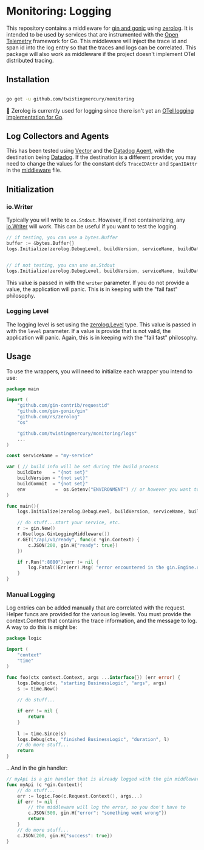 #  Monitoring: Logging

This repository contains a middleware for [gin and gonic](https://github.com/gin-gonic/gin) using [zerolog](https://pkg.go.dev/github.com/rs/zerolog).
It is intended to be used by services that are instrumented with the [Open Telemetry]("go.opentelemetry.io/otel/trace") framework for Go.
This middleware will inject the trace id and span id into the log entry so that the traces and logs can be correlated. 
This package will also work as middleware if the project doesn't implement OTel distributed tracing.

## Installation

```bash

go get -u github.com/twistingmercury/monitoring

```

:eyes: Zerolog is currently used for logging since there isn't yet an [OTel logging implementation for Go](https://opentelemetry.io/docs/instrumentation/go/#status-and-releases).


## Log Collectors and Agents

This has been tested using [Vector](https://vector.dev/) and the [Datadog Agent](https://docs.datadoghq.com/agent/), with the destination being [Datadog](https://www.datadoghq.com/).
If the destination is a different provider, you may need to change the values for the constant defs `TraceIDAttr` and `SpanIDAttr` in the [middleware](./logger.go) file.

## Initialization

### io.Writer
Typically you will write to `os.Stdout`. However, if not containerizing, any [io.Writer](https://pkg.go.dev/io#Writer) will work. This can be useful if you want to test the logging.

```go
// if testing, you can use a bytes.Buffer
buffer := &bytes.Buffer{}
logs.Initialize(zerolog.DebugLevel, buildVersion, serviceName, buildDate, buildCommit, env, buffer)


// if not testing, you can use os.Stdout
logs.Initialize(zerolog.DebugLevel, buildVersion, serviceName, buildDate, buildCommit, env, os.Stdout)
```

This value is passed in with the `writer` parameter. If you do not provide a value, the application will panic. This is in keeping with the "fail fast" philosophy.

### Logging Level

The logging level is set using the [zerolog.Level](https://github.com/rs/zerolog/blob/master/log.go#L129) type. This value is passed in with the `level` parameter. If a value is provide 
that is not valid, the application will panic. Again, this is in keeping with the "fail fast" philosophy.

## Usage

To use the wrappers, you will need to initialize each wrapper you intend to use:

```go
package main

import (
    "github.com/gin-contrib/requestid"
    "github.com/gin-gonic/gin"
	"github.com/rs/zerolog"
    "os"

	"github.com/twistingmercury/monitoring/logs"
    ...
)

const serviceName = "my-service"

var ( // build info will be set during the build process
    buildDate    = "{not set}"
    buildVersion = "{not set}"
    buildCommit  = "{not set}"
	env           =  os.Getenv("ENVIRONMENT") // or however you want to set this
)

func main(){
	logs.Initialize(zerolog.DebugLevel, buildVersion, serviceName, buildDate, buildCommit, env, os.Stdout)

	// do stuff...start your service, etc.
	r := gin.New()
	r.Use(logs.GinLoggingMiddleware())
	r.GET("/api/v1/ready", func(c *gin.Context) {
		c.JSON(200, gin.H{"ready": true})
	})

	if r.Run(":8080");err != nil {
		log.Fatal()Err(err).Msg( "error encountered in the gin.Engine.run func")
	}
}
```

### Manual Logging

Log entries can be added manually that are correlated with the request. Helper funcs are provided for the various log levels. You must provide the context.Context that contains the trace information, and the message to log. A way to do this is might be:

```go
package logic

import (
	"context"
	"time"
)

func foo(ctx context.Context, args ...interface{}) (err error) {
	logs.Debug(ctx, "starting BusinessLogic", "args", args)
	s := time.Now()
	
	// do stuff...

	if err != nil {
		return
	}
	
	l := time.Since(s)
	logs.Debug(ctx, "finished BusinessLogic", "duration", l)   
	// do more stuff...
	return
}
```

...And in the gin handler:

```go
// myApi is a gin handler that is already logged with the gin middleware
func myApi (c *gin.Context){
	// do stuff...
    err := logic.Foo(c.Request.Context(), args...)
    if err != nil {
        // the middleware will log the error, so you don't have to
        c.JSON(500, gin.H{"error": "something went wrong"})
        return
    }
    // do more stuff...
    c.JSON(200, gin.H{"success": true})
}
```
